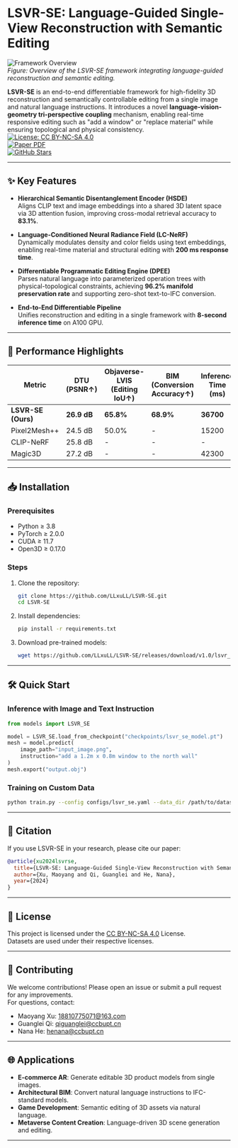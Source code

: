 # LSVR-SE: Language-Guided Single-View Reconstruction with Semantic Editing

![Framework Overview](overview.png)  
*Figure: Overview of the LSVR-SE framework integrating language-guided reconstruction and semantic editing.*

**LSVR-SE** is an end-to-end differentiable framework for high-fidelity 3D reconstruction and semantically controllable editing from a single image and natural language instructions. It introduces a novel **language-vision-geometry tri-perspective coupling** mechanism, enabling real-time responsive editing such as "add a window" or "replace material" while ensuring topological and physical consistency.  
[![License: CC BY-NC-SA 4.0](https://img.shields.io/badge/License-CC_BY--NC--SA_4.0-lightgrey.svg)](LICENSE)  
[![Paper PDF](https://img.shields.io/badge/Paper-PDF-red)](https://arxiv.org/abs/XXXX.XXXXX)  
[![GitHub Stars](https://img.shields.io/github/stars/LLxuLL/LSVR-SE?style=social)](https://github.com/LLxuLL/LSVR-SE)

---

## ✨ Key Features

- **Hierarchical Semantic Disentanglement Encoder (HSDE)**  
  Aligns CLIP text and image embeddings into a shared 3D latent space via 3D attention fusion, improving cross-modal retrieval accuracy to **83.1%**.

- **Language-Conditioned Neural Radiance Field (LC-NeRF)**  
  Dynamically modulates density and color fields using text embeddings, enabling real-time material and structural editing with **200 ms response time**.

- **Differentiable Programmatic Editing Engine (DPEE)**  
  Parses natural language into parameterized operation trees with physical-topological constraints, achieving **96.2% manifold preservation rate** and supporting zero-shot text-to-IFC conversion.

- **End-to-End Differentiable Pipeline**  
  Unifies reconstruction and editing in a single framework with **8-second inference time** on A100 GPU.

---

## 🚀 Performance Highlights

| Metric                | DTU (PSNR↑) | Objaverse-LVIS (Editing IoU↑) | BIM (Conversion Accuracy↑) | Inference Time (ms) |
|-----------------------|-------------|-------------------------------|----------------------------|---------------------|
| **LSVR-SE (Ours)**    | **26.9 dB** | **65.8%**                     | **68.9%**                  | **36700**           |
| Pixel2Mesh++          | 24.5 dB     | 50.0%                         | -                          | 15200               |
| CLIP-NeRF             | 25.8 dB     | -                             | -                          | -                   |
| Magic3D               | 27.2 dB     | -                             | -                          | 42300               |

---

## 📥 Installation

### Prerequisites
- Python ≥ 3.8
- PyTorch ≥ 2.0.0
- CUDA ≥ 11.7
- Open3D ≥ 0.17.0

### Steps
1. Clone the repository:
   ```bash
   git clone https://github.com/LLxuLL/LSVR-SE.git
   cd LSVR-SE
   ```
2. Install dependencies:
   ```bash
   pip install -r requirements.txt
   ```
3. Download pre-trained models:
   ```bash
   wget https://github.com/LLxuLL/LSVR-SE/releases/download/v1.0/lsvr_se_model.pt -P ./checkpoints/
   ```

---

## 🛠️ Quick Start

### Inference with Image and Text Instruction
```python
from models import LSVR_SE

model = LSVR_SE.load_from_checkpoint("checkpoints/lsvr_se_model.pt")
mesh = model.predict(
    image_path="input_image.png",
    instruction="add a 1.2m x 0.8m window to the north wall"
)
mesh.export("output.obj")
```

### Training on Custom Data
```bash
python train.py --config configs/lsvr_se.yaml --data_dir /path/to/dataset
```

---

## 📖 Citation

If you use LSVR-SE in your research, please cite our paper:

```bibtex
@article{xu2024lsvrse,
  title={LSVR-SE: Language-Guided Single-View Reconstruction with Semantic Editing},
  author={Xu, Maoyang and Qi, Guanglei and He, Nana},
  year={2024}
}
```

---

## 📜 License

This project is licensed under the [CC BY-NC-SA 4.0](https://creativecommons.org/licenses/by-nc-sa/4.0/) License.  
Datasets are used under their respective licenses.

---

## 🤝 Contributing

We welcome contributions! Please open an issue or submit a pull request for any improvements.  
For questions, contact:  
- Maoyang Xu: 18810775071@163.com  
- Guanglei Qi: qiguanglei@ccbupt.cn  
- Nana He: henana@ccbupt.cn

---

## 🌐 Applications

- **E-commerce AR**: Generate editable 3D product models from single images.  
- **Architectural BIM**: Convert natural language instructions to IFC-standard models.  
- **Game Development**: Semantic editing of 3D assets via natural language.  
- **Metaverse Content Creation**: Language-driven 3D scene generation and editing.

---
